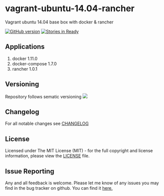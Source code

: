 # vagrant-ubuntu-14.04-rancher
Vagrant ubuntu 14.04 base box with docker &amp; rancher

[![GitHub version](https://badge.fury.io/gh/cxtlabs%2Fvagrant-ubuntu-14.04-rancher.svg)](https://badge.fury.io/gh/cxtlabs%2Fvagrant-ubuntu-14.04-rancher)
[![Stories in Ready](https://badge.waffle.io/cxtlabs/vagrant-ubuntu-14.04-rancher.svg?label=ready&title=Ready)](http://waffle.io/cxtlabs/vagrant-ubuntu-14.04-rancher)

## Applications
1. docker 1.11.0
1. docker-compose 1.7.0
1. rancher 1.0.1

## Versioning
Repository follows sematic versioning  [![](https://img.shields.io/badge/semver-2.0.0-green.svg)](http://semver.org)

## Changelog
For all notable changes see [CHANGELOG](https://github.com/cxtlabs/vagrant-ubuntu-14.04-rancher/blob/master/CHANGELOG.md)

## License
Licensed under The MIT License (MIT) - for the full copyright and license information, please view the [LICENSE](https://github.com/cxtlabs/vagrant-ubuntu-14.04-rancher/blob/master/LICENSE) file.

## Issue Reporting
Any and all feedback is welcome.  Please let me know of any issues you may find in the bug tracker on github. You can find it [here. ](https://github.com/cxtlabs/vagrant-ubuntu-14.04-rancher/issues)
